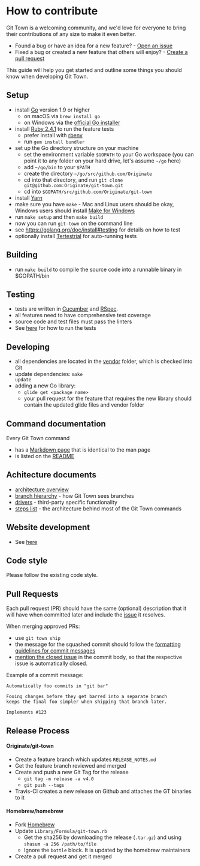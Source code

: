 # How to contribute

Git Town is a welcoming community,
and we'd love for everyone to bring
their contributions of any size to make it even better.

* Found a bug or have an idea for a new feature? - [Open an issue](https://github.com/Originate/git-town/issues/new)
* Fixed a bug or created a new feature that others will enjoy? - [Create a pull request](https://help.github.com/articles/using-pull-requests/)

This guide will help you get started and outline some things you should know when developing Git Town.

## Setup

* install [Go](https://golang.org) version 1.9 or higher
  * on macOS via `brew install go`
  * on Windows via the [official Go installer](https://golang.org/dl)
* install [Ruby 2.4.1](https://www.ruby-lang.org/en/documentation/installation) to run the feature tests
  * prefer install with [rbenv](https://github.com/sstephenson/rbenv)
  * run `gem install bundler`
* set up the Go directory structure on your machine
  * set the environment variable `$GOPATH` to your Go workspace
    (you can point it to any folder on your hard drive, let's assume `~/go` here)
  * add `~/go/bin` to your `$PATH`
  * create the directory `~/go/src/github.com/Originate`
  * cd into that directory, and run `git clone git@github.com:Originate/git-town.git`
  * cd into `$GOPATH/src/github.com/Originate/git-town`
* install [Yarn](https://yarnpkg.com/)
* make sure you have `make` - Mac and Linux users should be okay,
  Windows users should install
  [Make for Windows](http://gnuwin32.sourceforge.net/packages/make.htm)
* run <code textrun="verify-make-command">make setup</code> and then <code textrun="verify-make-command">make build</code>
* now you can run `git-town` on the command line
* see https://golang.org/doc/install#testing for details on how to test
* optionally install [Tertestrial](https://github.com/Originate/tertestrial-server)
  for auto-running tests

## Building

* run <code textrun="verify-make-command">make build</code> to compile the source code into a runnable binary in $GOPATH/bin

## Testing

* tests are written in [Cucumber](http://cucumber.io) and [RSpec](http://rspec.info).
* all features need to have comprehensive test coverage
* source code and test files must pass the linters
* See [here](./documentation/development/testing.md) for how to run the tests

## Developing

* all dependencies are located in the [vendor](vendor) folder,
  which is checked into Git
* update dependencies: <code textrun="verify-make-command">make update</code>
* adding a new Go library:
  * `glide get <package name>`
  * your pull request for the feature that requires the new library
    should contain the updated glide files and vendor folder

## Command documentation

Every Git Town command

* has a [Markdown page](./documentation/commands) that is identical to the man page
* is listed on the [README](./README.md)

## Achitecture documents

* [architecture overview](./documentation/development/architecture.md)
* [branch hierarchy](./documentation/development/branch_hierarchy.md) - how Git Town sees branches
* [drivers](./documentation/development/drivers.md) - third-party specific functionality
* [steps list](./documentation/development/steps_list.md) - the architecture behind most of the Git Town commands

## Website development

* See [here](./documentation/development/website.md)

## Code style

Please follow the existing code style.

## Pull Requests

Each pull request (PR) should have the same (optional) description that it will
have when committed later and include the
[issue](https://github.com/Originate/git-town/issues) it resolves.

When merging approved PRs:

* use `git town ship`
* the message for the squashed commit should follow the
  [formatting guidelines for commit messages](http://tbaggery.com/2008/04/19/a-note-about-git-commit-messages.html)
* [mention the closed issue](https://help.github.com/articles/closing-issues-via-commit-messages)
  in the commit body, so that the respective issue is automatically closed.

Example of a commit message:

```
Automatically foo commits in "git bar"

Fooing changes before they get barred into a separate branch
keeps the final foo simpler when shipping that branch later.

Implements #123
```

## Release Process

#### Originate/git-town

* Create a feature branch which updates `RELEASE_NOTES.md`
* Get the feature branch reviewed and merged
* Create and push a new Git Tag for the release
  * `git tag -m release -a v4.0`
  * `git push --tags`
* Travis-CI creates a new release on Github and attaches the GT binaries to it

#### Homebrew/homebrew

* Fork [Homebrew](https://github.com/Homebrew/homebrew)
* Update `Library/Formula/git-town.rb`
  * Get the sha256 by downloading the release (`.tar.gz`) and using `shasum -a 256 /path/to/file`
  * Ignore the `bottle` block. It is updated by the homebrew maintainers
* Create a pull request and get it merged

